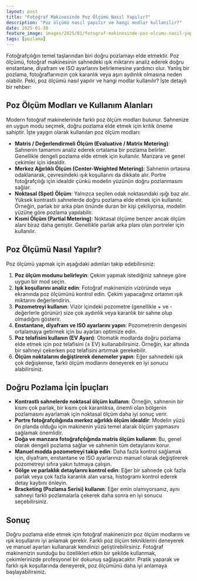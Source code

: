 ```yaml
---
layout: post
title: "Fotoğraf Makinesinde Poz Ölçümü Nasıl Yapılır?"
description: "Poz ölçümü nasıl yapılır ve hangi modlar kullanılır?"
date: 2025-01-30
feature_image: images/2025/01/fotograf-makinesinde-poz-olcumu-nasil-yapilir.jpg
tags: [pozlama]
---
```


Fotoğrafçılığın temel taşlarından biri doğru pozlamayı elde etmektir. Poz ölçümü, fotoğraf makinesinin sahnedeki ışık miktarını analiz ederek doğru enstantane, diyafram ve ISO ayarlarını belirlemesine yardımcı olur. Yanlış bir pozlama, fotoğraflarınızın çok karanlık veya aşırı aydınlık olmasına neden olabilir. Peki, poz ölçümü nasıl yapılır ve hangi modlar kullanılır? İşte detaylı bir rehber:

<!--more-->

## Poz Ölçüm Modları ve Kullanım Alanları

Modern fotoğraf makinelerinde farklı poz ölçüm modları bulunur. Sahnenize en uygun modu seçmek, doğru pozlama elde etmek için kritik öneme sahiptir. İşte yaygın olarak kullanılan poz ölçüm modları:

- **Matris / Değerlendirmeli Ölçüm (Evaluative / Matrix Metering)**: Sahnenin tamamını analiz ederek ortalama bir pozlama belirler. Genellikle dengeli pozlama elde etmek için kullanılır. Manzara ve genel çekimler için idealdir.
- **Merkez Ağırlıklı Ölçüm (Center-Weighted Metering)**: Sahnenin ortasına odaklanarak, çevresindeki ışık koşullarını da dikkate alır. Portre fotoğrafçılığı için idealdir çünkü modelin yüzünün doğru pozlanmasını sağlar.
- **Noktasal (Spot) Ölçüm**: Yalnızca seçilen odak noktasındaki ışığı baz alır. Yüksek kontrastlı sahnelerde doğru pozlama elde etmek için kullanılır. Örneğin, parlak bir arka plan önünde duran bir kişi çekiliyorsa, modelin yüzüne göre pozlama yapılabilir.
- **Kısmi Ölçüm (Partial Metering)**: Noktasal ölçüme benzer ancak ölçüm alanı biraz daha geniştir. Genellikle parlak arka planı olan portreler için kullanılır.

## Poz Ölçümü Nasıl Yapılır?

Poz ölçümü yapmak için aşağıdaki adımları takip edebilirsiniz:

1. **Poz ölçüm modunu belirleyin**: Çekim yapmak istediğiniz sahneye göre uygun bir mod seçin.
2. **Işık koşullarını analiz edin**: Fotoğraf makinenizin vizöründe veya ekranında poz ölçümünü kontrol edin. Çekim yapacağınız ortamın ışık miktarını değerlendirin.
3. **Pozometreyi kullanın**: Vizör içindeki pozometre (genellikle + ve - değerlerle görünür) size çok aydınlık veya karanlık bir sahne olup olmadığını gösterir.
4. **Enstantane, diyafram ve ISO ayarlarını yapın**: Pozometrenin dengesini ortalamaya getirmek için bu ayarları optimize edin.
5. **Poz telafisini kullanın (EV Ayarı)**: Otomatik modlarda doğru pozlama elde etmek için poz telafisini (± EV) kullanabilirsiniz. Örneğin, kar altında bir sahneyi çekerken poz telafisini artırmak gerekebilir.
6. **Ölçüm noktalarını değiştirerek denemeler yapın**: Eğer sahnedeki ışık çok değişkense, farklı ölçüm modlarını deneyerek en iyi sonucu alabilirsiniz.

## Doğru Pozlama İçin İpuçları

- **Kontrastlı sahnelerde noktasal ölçüm kullanın**: Örneğin, sahnenin bir kısmı çok parlak, bir kısmı çok karanlıksa, önemli olan bölgenin pozlamasını ayarlamak için noktasal ölçüm daha iyi sonuç verir.
- **Portre fotoğrafçılığında merkez ağırlıklı ölçüm idealdir**: Modelin yüzü ön planda olduğu için makinenin yüzü temel alarak ölçüm yapmasını sağlamak önemlidir.
- **Doğa ve manzara fotoğrafçılığında matris ölçüm kullanın**: Bu, genel olarak dengeli pozlama sağlar ve sahnenin tüm detaylarını korur.
- **Manuel modda pozometreyi takip edin**: Daha fazla kontrol sağlamak için, diyafram, enstantane ve ISO ayarlarınızı manuel olarak değiştirerek pozometreyi sıfıra yakın tutmaya çalışın.
- **Gölge ve parlaklık detaylarını kontrol edin**: Eğer bir sahnede çok fazla parlak veya çok fazla karanlık alan varsa, histogramı kontrol ederek detay kaybını önleyin.
- **Bracketing (Pozlama Serisi) kullanın**: Eğer emin olamıyorsanız, aynı sahneyi farklı pozlamalarla çekerek daha sonra en iyi sonucu seçebilirsiniz.

## Sonuç

Doğru pozlama elde etmek için fotoğraf makinenizin poz ölçüm modlarını ve ışık koşullarını iyi anlamak gerekir. Farklı poz ölçüm tekniklerini deneyerek ve manuel ayarları kullanarak kendinizi geliştirebilirsiniz. Fotoğraf makinenizin sunduğu bu özellikleri etkin bir şekilde kullanmak, çekimlerinizde profesyonel bir dokunuş sağlayacaktır. Pratik yaparak ve farklı ışık koşullarında deneyerek, poz ölçümünü daha iyi anlamaya başlayabilirsiniz.